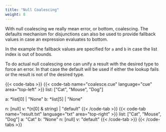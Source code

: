 ```yaml
---
title: "Null Coalescing"
weight: 8
---
```


<!-- jba: the terms here are confusing. "Null coalescing" is actually not
  that, but then there is something called "actual null coalescing."
  
  Just say that because _|_ | X evaluates to X, you can use disjunction
  to represent fallback values.
  
  And then you can use that to effectively type-check with a default value.
-->

With null coalescing we really mean error, or bottom, coalescing.
The defaults mechanism for disjunctions can also be
used to provide fallback values in case an expression evaluates to bottom.

In the example the fallback values are specified
for `a` and `b` in case the list index is out of bounds.

To do actual null coalescing one can unify a result with the desired type
to force an error.
In that case the default will be used if either the lookup fails or
the result is not of the desired type.

{{< code-tabs >}}
{{< code-tab name="coalesce.cue" language="cue"  area="top-left" >}}
list: ["Cat", "Mouse", "Dog"]

a: *list[0] | "None"
b: *list[5] | "None"

n: [null]
v: *(n[0] & string) | "default"
{{< /code-tab >}}
{{< code-tab name="result.txt" language="txt"  area="top-right" >}}
list: ["Cat", "Mouse", "Dog"]
a: "Cat"
b: "None"
n: [null]
v: "default"
{{< /code-tab >}}
{{< /code-tabs >}}
